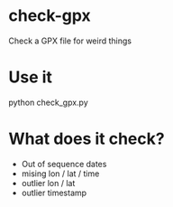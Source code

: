 check-gpx
=========

Check a GPX file for weird things

Use it
======

python check_gpx.py <gpxfile>

What does it check?
===================

* Out of sequence dates
* mising lon / lat / time
* outlier lon / lat
* outlier timestamp